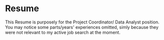 # Resume

This Resume is purposely for the Project Coordinator/ Data Analyst position. You may notice some parts/years' experiences omitted, 
simly because they were not relevant to my active job search at the moment.